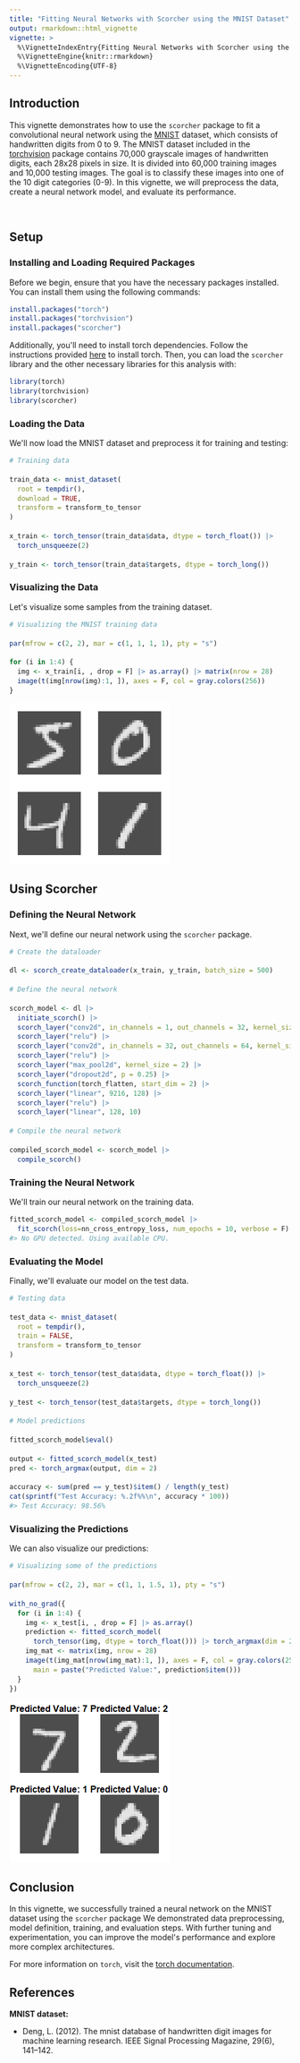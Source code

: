 ```yaml
---
title: "Fitting Neural Networks with Scorcher using the MNIST Dataset"
output: rmarkdown::html_vignette
vignette: >
  %\VignetteIndexEntry{Fitting Neural Networks with Scorcher using the MNIST Dataset}
  %\VignetteEngine{knitr::rmarkdown}
  %\VignetteEncoding{UTF-8}
---
```




## Introduction

This vignette demonstrates how to use the `scorcher` package to fit a convolutional neural network using the [MNIST](https://github.com/mlverse/torchvision/blob/main/R/dataset-mnist.R) dataset, which consists of handwritten digits from 0 to 9. The MNIST dataset included in the [torchvision](https://torchvision.mlverse.org/) package contains 70,000 grayscale images of handwritten digits, each 28x28 pixels in size. It is divided into 60,000 training images and 10,000 testing images. The goal is to classify these images into one of the 10 digit categories (0-9). In this vignette, we will preprocess the data, create a neural network model, and evaluate its performance.

<br>

## Setup

### Installing and Loading Required Packages

Before we begin, ensure that you have the necessary packages installed. You can install them using the following commands:


``` r
install.packages("torch")
install.packages("torchvision")
install.packages("scorcher")
```

Additionally, you'll need to install torch dependencies. Follow the instructions provided [here](https://torch.mlverse.org/start/installation/) to install torch. Then, you can load the `scorcher` library and the other necessary libraries for this analysis with:


``` r
library(torch)
library(torchvision)
library(scorcher)
```

### Loading the Data

We'll now load the MNIST dataset and preprocess it for training and testing:


``` r
# Training data

train_data <- mnist_dataset(
  root = tempdir(),
  download = TRUE,
  transform = transform_to_tensor
)

x_train <- torch_tensor(train_data$data, dtype = torch_float()) |> 
  torch_unsqueeze(2)

y_train <- torch_tensor(train_data$targets, dtype = torch_long())

```

### Visualizing the Data

Let's visualize some samples from the training dataset.


``` r
# Visualizing the MNIST training data

par(mfrow = c(2, 2), mar = c(1, 1, 1, 1), pty = "s")

for (i in 1:4) {
  img <- x_train[i, , drop = F] |> as.array() |> matrix(nrow = 28)
  image(t(img[nrow(img):1, ]), axes = F, col = gray.colors(256))
}
```

![](mnist_files/figure-html/plt1-1.png)<!-- -->

## Using Scorcher

### Defining the Neural Network

Next, we'll define our neural network using the `scorcher` package.


``` r
# Create the dataloader

dl <- scorch_create_dataloader(x_train, y_train, batch_size = 500)

# Define the neural network

scorch_model <- dl |> 
  initiate_scorch() |> 
  scorch_layer("conv2d", in_channels = 1, out_channels = 32, kernel_size = 3) |> 
  scorch_layer("relu") |>
  scorch_layer("conv2d", in_channels = 32, out_channels = 64, kernel_size = 3) |> 
  scorch_layer("relu") |>
  scorch_layer("max_pool2d", kernel_size = 2) |> 
  scorch_layer("dropout2d", p = 0.25) |>
  scorch_function(torch_flatten, start_dim = 2) |> 
  scorch_layer("linear", 9216, 128) |>
  scorch_layer("relu") |> 
  scorch_layer("linear", 128, 10)
  
# Compile the neural network

compiled_scorch_model <- scorch_model |>
  compile_scorch()
```

### Training the Neural Network

We'll train our neural network on the training data.


``` r
fitted_scorch_model <- compiled_scorch_model |> 
  fit_scorch(loss=nn_cross_entropy_loss, num_epochs = 10, verbose = F)
#> No GPU detected. Using available CPU.
```

### Evaluating the Model

Finally, we'll evaluate our model on the test data.


``` r
# Testing data

test_data <- mnist_dataset(
  root = tempdir(),
  train = FALSE,
  transform = transform_to_tensor
)

x_test <- torch_tensor(test_data$data, dtype = torch_float()) |> 
  torch_unsqueeze(2)

y_test <- torch_tensor(test_data$targets, dtype = torch_long())

# Model predictions

fitted_scorch_model$eval()

output <- fitted_scorch_model(x_test)
pred <- torch_argmax(output, dim = 2)

accuracy <- sum(pred == y_test)$item() / length(y_test)
cat(sprintf("Test Accuracy: %.2f%%\n", accuracy * 100))
#> Test Accuracy: 98.56%
```

### Visualizing the Predictions 

We can also visualize our predictions:


``` r
# Visualizing some of the predictions

par(mfrow = c(2, 2), mar = c(1, 1, 1.5, 1), pty = "s")

with_no_grad({
  for (i in 1:4) {
    img <- x_test[i, , drop = F] |> as.array() 
    prediction <- fitted_scorch_model(
      torch_tensor(img, dtype = torch_float())) |> torch_argmax(dim = 2) - 1
    img_mat <- matrix(img, nrow = 28)
    image(t(img_mat[nrow(img_mat):1, ]), axes = F, col = gray.colors(256), 
      main = paste("Predicted Value:", prediction$item()))
  }
})
```

![](mnist_files/figure-html/unnamed-chunk-5-1.png)<!-- -->

## Conclusion

In this vignette, we successfully trained a neural network on the MNIST dataset using the `scorcher` package We demonstrated data preprocessing, model definition, training, and evaluation steps. With further tuning and experimentation, you can improve the model's performance and explore more complex architectures.

For more information on `torch`, visit the [torch documentation](https://torch.mlverse.org/).

## References

**MNIST dataset:**

+ Deng, L. (2012). The mnist database of handwritten digit images for machine learning research. IEEE Signal Processing Magazine, 29(6), 141–142.

